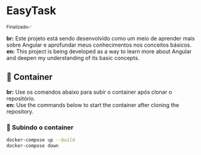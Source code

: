 # EasyTask

<small>Finalizado✅</small>

**br:** Este projeto está sendo desenvolvido como um meio de aprender mais sobre Angular e aprofundar meus conhecimentos nos conceitos básicos.  
**en:** This project is being developed as a way to learn more about Angular and deepen my understanding of its basic concepts.

## 🐋 Container

**br:** Use os comandos abaixo para subir o container após clonar o repositório.  
**en:** Use the commands below to start the container after cloning the repository.

### 🚀 Subindo o container
```sh
docker-compose up --build
docker-compose down
```
